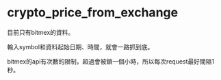 # crypto_price_from_exchange

目前只有bitmex的資料。

輸入symbol和資料起始日期、時間，就會一路抓到底。

bitmex的api有次數的限制，超過會被鎖一個小時，所以每次request最好間隔1秒。
